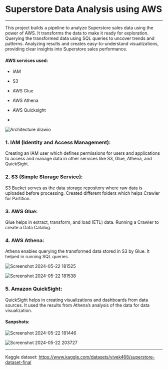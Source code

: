 # Superstore Data Analysis using AWS
-------------------------------------------------------------

This project builds a pipeline to analyze Superstore sales data using the power of AWS. It transforms the data to make it ready for exploration. Querying the transformed data using SQL queries to uncover trends and patterns. Analyzing results and creates easy-to-understand visualizations, providing clear insights into Superstore sales performance.

#### AWS services used:

- IAM 
- S3
- AWS Glue
- AWS Athena
- AWS Quicksight

- 

![Architecture drawio](https://github.com/bhavanachitragar/Superstore-Data-Analysis-using-AWS/assets/91766461/3b0ffa0f-f409-4193-a490-56402a751396)


### 1. IAM (Identity and Access Management): 
Creating an IAM user which defines permissions for users and applications to access and manage data in other services like S3, Glue, Athena, and QuickSight.

### 2. S3 (Simple Storage Service): 
S3 Bucket serves as the data storage repository where raw data is uploaded before processing. 
Created different folders which helps Crawler for Partition.

### 3. AWS Glue: 
Glue helps in extract, transform, and load (ETL) data. 
Running a Crawler to create a Data Catalog.

### 4. AWS Athena: 
Athena enables querying the transformed data stored in S3 by Glue.
It helped in running SQL queries.

![Screenshot 2024-05-22 181525](https://github.com/bhavanachitragar/Superstore-Data-Analysis-using-AWS/assets/91766461/d8809ed8-583f-4da0-b7aa-9ca56b9da2b9)

![Screenshot 2024-05-22 181538](https://github.com/bhavanachitragar/Superstore-Data-Analysis-using-AWS/assets/91766461/7b805de6-1d3b-4c28-ab2c-9c66fa8a01d4)

### 5. Amazon QuickSight:

QuickSight helps in creating visualizations and dashboards from data sources.
It used the results from Athena’s analysis of the data for  data visualization.

#### Sanpshots:

![Screenshot 2024-05-22 181446](https://github.com/bhavanachitragar/Superstore-Data-Analysis-using-AWS/assets/91766461/597ace09-6508-4705-b2a5-369c55130a2a)

![Screenshot 2024-05-22 203727](https://github.com/bhavanachitragar/Superstore-Data-Analysis-using-AWS/assets/91766461/413f8e08-8610-4055-b17c-358729215bf5)

 
----------------------------------------------------------------

Kaggle dataset: https://www.kaggle.com/datasets/vivek468/superstore-dataset-final
